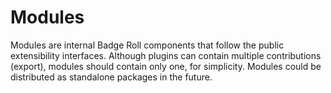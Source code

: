 # Modules

Modules are internal Badge Roll components that follow the public extensibility interfaces.
Although plugins can contain multiple contributions (export), modules should contain only one, for simplicity.
Modules could be distributed as standalone packages in the future.
